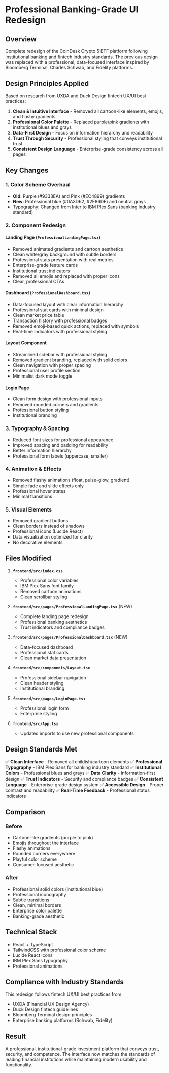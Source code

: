 # Professional Banking-Grade UI Redesign

## Overview
Complete redesign of the CoinDesk Crypto 5 ETF platform following institutional banking and fintech industry standards. The previous design was replaced with a professional, data-focused interface inspired by Bloomberg Terminal, Charles Schwab, and Fidelity platforms.

## Design Principles Applied

Based on research from UXDA and Duck Design fintech UX/UI best practices:

1. **Clean & Intuitive Interface** - Removed all cartoon-like elements, emojis, and flashy gradients
2. **Professional Color Palette** - Replaced purple/pink gradients with institutional blues and grays
3. **Data-First Design** - Focus on information hierarchy and readability
4. **Trust Through Security** - Professional styling that conveys institutional trust
5. **Consistent Design Language** - Enterprise-grade consistency across all pages

## Key Changes

### 1. Color Scheme Overhaul
- **Old**: Purple (#9333EA) and Pink (#EC4899) gradients
- **New**: Professional blue (#0A3D62, #2E86DE) and neutral grays
- Typography: Changed from Inter to IBM Plex Sans (banking industry standard)

### 2. Component Redesign

#### Landing Page (`ProfessionalLandingPage.tsx`)
- Removed animated gradients and cartoon aesthetics
- Clean white/gray background with subtle borders
- Professional stats presentation with real metrics
- Enterprise-grade feature cards
- Institutional trust indicators
- Removed all emojis and replaced with proper icons
- Clear, professional CTAs

#### Dashboard (`ProfessionalDashboard.tsx`)
- Data-focused layout with clear information hierarchy
- Professional stat cards with minimal design
- Clean market price table
- Transaction history with professional badges
- Removed emoji-based quick actions, replaced with symbols
- Real-time indicators with professional styling

#### Layout Component
- Streamlined sidebar with professional styling
- Removed gradient branding, replaced with solid colors
- Clean navigation with proper spacing
- Professional user profile section
- Minimalist dark mode toggle

#### Login Page
- Clean form design with professional inputs
- Removed rounded corners and gradients
- Professional button styling
- Institutional branding

### 3. Typography & Spacing
- Reduced font sizes for professional appearance
- Improved spacing and padding for readability
- Better information hierarchy
- Professional form labels (uppercase, smaller)

### 4. Animation & Effects
- Removed flashy animations (float, pulse-glow, gradient)
- Simple fade and slide effects only
- Professional hover states
- Minimal transitions

### 5. Visual Elements
- Removed gradient buttons
- Clean borders instead of shadows
- Professional icons (Lucide React)
- Data visualization optimized for clarity
- No decorative elements

## Files Modified

1. **`frontend/src/index.css`**
   - Professional color variables
   - IBM Plex Sans font family
   - Removed cartoon animations
   - Clean scrollbar styling

2. **`frontend/src/pages/ProfessionalLandingPage.tsx`** (NEW)
   - Complete landing page redesign
   - Professional banking aesthetics
   - Trust indicators and compliance badges

3. **`frontend/src/pages/ProfessionalDashboard.tsx`** (NEW)
   - Data-focused dashboard
   - Professional stat cards
   - Clean market data presentation

4. **`frontend/src/components/Layout.tsx`**
   - Professional sidebar navigation
   - Clean header styling
   - Institutional branding

5. **`frontend/src/pages/LoginPage.tsx`**
   - Professional login form
   - Enterprise styling

6. **`frontend/src/App.tsx`**
   - Updated imports to use new professional components

## Design Standards Met

✅ **Clean Interface** - Removed all childish/cartoon elements
✅ **Professional Typography** - IBM Plex Sans for banking industry standard
✅ **Institutional Colors** - Professional blues and grays
✅ **Data Clarity** - Information-first design
✅ **Trust Indicators** - Security and compliance badges
✅ **Consistent Language** - Enterprise-grade design system
✅ **Accessible Design** - Proper contrast and readability
✅ **Real-Time Feedback** - Professional status indicators

## Comparison

### Before
- Cartoon-like gradients (purple to pink)
- Emojis throughout the interface
- Flashy animations
- Rounded corners everywhere
- Playful color scheme
- Consumer-focused aesthetic

### After
- Professional solid colors (institutional blue)
- Professional iconography
- Subtle transitions
- Clean, minimal borders
- Enterprise color palette
- Banking-grade aesthetic

## Technical Stack
- React + TypeScript
- TailwindCSS with professional color scheme
- Lucide React icons
- IBM Plex Sans typography
- Professional animations

## Compliance with Industry Standards
This redesign follows fintech UX/UI best practices from:
- UXDA (Financial UX Design Agency)
- Duck Design fintech guidelines
- Bloomberg Terminal design principles
- Enterprise banking platforms (Schwab, Fidelity)

## Result
A professional, institutional-grade investment platform that conveys trust, security, and competence. The interface now matches the standards of leading financial institutions while maintaining modern usability and functionality.
